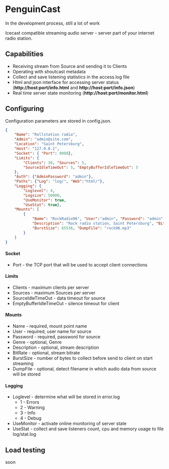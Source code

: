 # PenguinCast
In the development process, still a lot of work

Icecast compatible streaming audio server - server part of your internet radio station.

## Capabilities
* Receiving stream from Source and sending it to Clients
* Operating with shoutcast metadata
* Collect and save listening statistics in the access.log file
* Html and json interface for accessing server status (__http://host:port/info.html__ and __http://host:port/info.json__)
* Real time server state monitoring (__http://host:port/monitor.html__)

## Configuring
Configuration parameters are stored in config.json.

```json
{
    "Name": "Rollstation radio",
    "Admin": "admin@site.com",
    "Location": "Saint Petersburg",
    "Host": "127.0.0.1",
    "Socket": { "Port": 8008},
    "Limits": {
        "Clients": 30, "Sources": 5, 
        "SourceIdleTimeOut": 5, "EmptyBufferIdleTimeOut": 5
    },
    "Auth": {"AdminPassword": "admin"},
    "Paths": {"Log": "log/", "Web":"html/"},
    "Logging": {
        "Loglevel": 4,
        "Logsize": 50000,
        "UseMonitor": true,
        "UseStat": true},
    "Mounts": [
        {
            "Name": "RockRadio96", "User":"admin", "Password": "admin", "Genre":"Rock", 
            "Description": "Rock radio station, Saint Petersburg", "BitRate":96, 
            "BurstSize": 65536, "DumpFile": "rock96.mp3"
        }
    ]
}
```

#### Socket
- Port - the TCP port that will be used to accept client connections

#### Limits
- Clients - maximum clients per server
- Sources - maximum Sources per server
- SourceIdleTimeOut - data timeout for source
- EmptyBufferIdleTimeOut - silence timeout for client

#### Mounts
- Name - required, mount point name
- User - required, user name for source
- Password - required, password for source
- Genre - optional, Genre
- Description - optional, stream description
- BitRate - optional, stream bitrate
- BurstSize - number of bytes to collect before send to client on start streaming
- DumpFile - optional, detect filename in which audio data from source will be stored

#### Logging
- Loglevel - determine what will be stored in error.log 
    - 1 - Errors
    - 2 - Warning
    - 3 - Info
    - 4 - Debug
- UseMonitor - activate online monitoring of server state
- UseStat - collect and save listeners count, cpu and memory usage to file log/stat.log


## Load testing
soon
